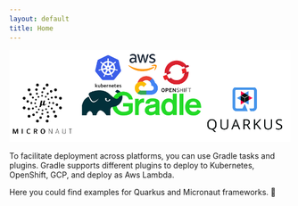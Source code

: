 ```yaml
---
layout: default
title: Home
---
```


![home](public/home.png)

To facilitate deployment across platforms, you can use Gradle tasks and plugins.
Gradle supports different plugins to deploy to Kubernetes, OpenShift, GCP, and deploy as Aws Lambda.

Here you could find examples for Quarkus and Micronaut frameworks. 🤗
